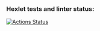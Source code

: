 ### Hexlet tests and linter status:
[![Actions Status](https://github.com/pro0om/python-project-83/actions/workflows/hexlet-check.yml/badge.svg)](https://github.com/pro0om/python-project-83/actions)